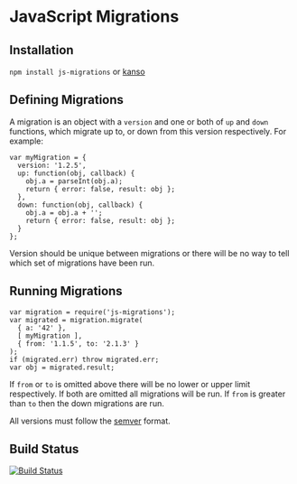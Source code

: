 JavaScript Migrations
=====================

Installation
-------------------

`npm install js-migrations` or [kanso](http://kan.so/packages/details/js-migrations)

Defining Migrations
-------------------

A migration is an object with a `version` and one or both of `up` and `down` functions, which migrate up to, or down from this version respectively. For example:

```
var myMigration = {
  version: '1.2.5',
  up: function(obj, callback) {
    obj.a = parseInt(obj.a);
    return { error: false, result: obj };
  },
  down: function(obj, callback) {
    obj.a = obj.a + '';
    return { error: false, result: obj };
  }
};
```

Version should be unique between migrations or there will be no way to tell which set of migrations have been run.

Running Migrations
------------------

```
var migration = require('js-migrations');
var migrated = migration.migrate(
  { a: '42' },
  [ myMigration ],
  { from: '1.1.5', to: '2.1.3' }
);
if (migrated.err) throw migrated.err;
var obj = migrated.result;
```

If `from` or `to` is omitted above there will be no lower or upper limit respectively. If both are omitted all migrations will be run. If `from` is greater than `to` then the down migrations are run.

All versions must follow the [semver](http://semver.org/) format.

Build Status
------------

[![Build Status](https://travis-ci.org/garethbowen/js-migrations.png?branch=master)](https://travis-ci.org/garethbowen/js-migrations)